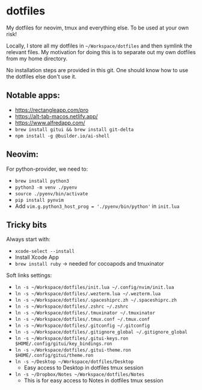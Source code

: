 dotfiles
========

My dotfiles for neovim, tmux and everything else.
To be used at your own risk!

Locally, I store all my dotfiles in `~/Workspace/dotfiles` and then symlink the relevant files. 
My motivation for doing this is to separate out my own dotfiles from my home directory.

No installation steps are provided in this git.
One should know how to use the dotfiles else don't use it.

## Notable apps:
- https://rectangleapp.com/pro
- https://alt-tab-macos.netlify.app/ 
- https://www.alfredapp.com/
- `brew install gitui && brew install git-delta`
- `npm install -g @builder.io/ai-shell`

## Neovim:
For python-provider, we need to:
- `brew install python3`
- `python3 -m venv ./pyenv`
- `source ./pyenv/bin/activate`
- `pip install pynvim`
- Add `vim.g.python3_host_prog = './pyenv/bin/python'` in `init.lua`

## Tricky bits

Always start with:
- `xcode-select --install`
- Install Xcode App
- `brew install ruby` -> needed for cocoapods and tmuxinator

Soft links settings:
- `ln -s ~/Workspace/dotfiles/init.lua ~/.config/nvim/init.lua`
- `ln -s ~/Workspace/dotfiles/.wezterm.lua ~/.wezterm.lua`
- `ln -s ~/Workspace/dotfiles/.spaceshiprc.zh ~/.spaceshiprc.zh`
- `ln -s ~/Workspace/dotfiles/.zshrc ~/.zshrc`
- `ln -s ~/Workspace/dotfiles/.tmuxinator ~/.tmuxinator`
- `ln -s ~/Workspace/dotfiles/.tmux.conf ~/.tmux.conf`
- `ln -s ~/Workspace/dotfiles/.gitconfig ~/.gitconfig`
- `ln -s ~/Workspace/dotfiles/.gitignore_global ~/.gitignore_global`
- `ln -s ~/Workspace/dotfiles/.gitui-keys.ron $HOME/.config/gitui/key_bindings.ron`
- `ln -s ~/Workspace/dotfiles/.gitui-theme.ron $HOME/.config/gitui/theme.ron`
- `ln -s ~/Desktop ~/Workspace/dotfiles/Desktop`
  - Easy access to Desktop in dotfiles tmux session
- `ln -s ~/Dropbox/Notes ~/Workspace/dotfiles/Notes`
  - This is for easy access to Notes in dotfiles tmux session

